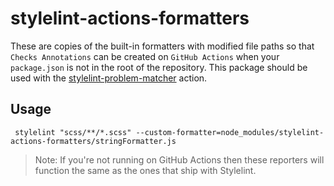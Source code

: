 # stylelint-actions-formatters

These are copies of the built-in formatters with modified file paths so that `Checks Annotations` can be created on `GitHub Actions` when your `package.json` is not in the root of the repository.
This package should be used with the [stylelint-problem-matcher](https://github.com/xt0rted/stylelint-problem-matcher) action.

## Usage

```console
 stylelint "scss/**/*.scss" --custom-formatter=node_modules/stylelint-actions-formatters/stringFormatter.js
```

> Note: If you're not running on GitHub Actions then these reporters will function the same as the ones that ship with Stylelint.
